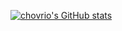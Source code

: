 <!---
chovrio/chovrio is a ✨ special ✨ repository because its `README.md` (this file) appears on your GitHub profile.
You can click the Preview link to take a look at your changes.
--->
[![chovrio's GitHub stats](https://github-readme-stats.vercel.app/api?username=chovrio)](https://github.com/chovrio/github-readme-stats)

